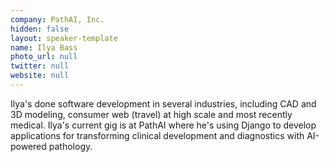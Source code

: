 ```yaml
---
company: PathAI, Inc.
hidden: false
layout: speaker-template
name: Ilya Bass
photo_url: null
twitter: null
website: null
---
```


Ilya's done software development in several industries, including CAD and 3D modeling, consumer web (travel) at high scale and most recently medical.  Ilya's current gig is at PathAI where he's using Django to develop applications for transforming clinical development and diagnostics with AI-powered pathology.